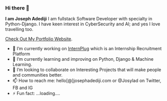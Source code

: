 ### Hi there 👋
**I am Joseph Adediji** I am fullstack Software Developer with specialty in Python-Django. 
I have keen interest in CyberSecurity and AI; and yes I love travelling too. 

[Check Out My Portfolio Website](https://www.josephadediji.com). 

- 🔭 I’m currently working on [InternPlug](https://www.internplug.com) which is an Internship Recruitment Platform
- 🌱 I’m currently learning and improving on Python, Django & Machine Learning.
- 👯 I’m looking to collaborate on Interesting Projects that will make people and communities better. 
- 📫 How to reach me: hello[@]josephadediji.com or @Josylad on Twitter, FB and IG
- ⚡ Fun fact: ...loading....

<!--
**josylad/Josylad** is a ✨ _special_ ✨ repository because its `README.md` (this file) appears on your GitHub profile.

Here are some ideas to get you started:

- 🔭 I’m currently working on ...
- 🌱 I’m currently learning ...
- 👯 I’m looking to collaborate on ...
- 🤔 I’m looking for help with ...
- 💬 Ask me about ...
- 📫 How to reach me: ...
- 😄 Pronouns: ...
- ⚡ Fun fact: ...
-->

